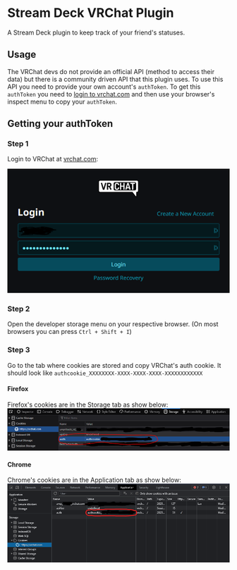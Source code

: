 # Stream Deck VRChat Plugin

A Stream Deck plugin to keep track of your friend's statuses.

## Usage

The VRChat devs do not provide an official API (method to access their data) but there is a community driven API that this plugin uses.
To use this API you need to provide your own account's `authToken`.
To get this `authToken` you need to [login to vrchat.com](https://vrchat.com/home/login) and then use your browser's inspect menu to copy your `authToken`.

## Getting your authToken

### Step 1

Login to VRChat at [vrchat.com](https://vrchat.com/home/login): 

![login.png](README_images/login.png)

### Step 2

Open the developer storage menu on your respective browser.
(On most browsers you can press `Ctrl + Shift + I`)

### Step 3

Go to the tab where cookies are stored and copy VRChat's auth cookie.
It should look like `authcookie_XXXXXXXX-XXXX-XXXX-XXXX-XXXXXXXXXXXX`

#### Firefox

Firefox's cookies are in the Storage tab as show below:
![firefox.png](README_images/firefox.png)

#### Chrome

Chrome's cookies are in the Application tab as show below:
![chrome.png](README_images/chrome.png)
